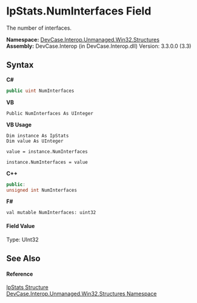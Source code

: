 # IpStats.NumInterfaces Field
 

The number of interfaces.

**Namespace:**&nbsp;<a href="N_DevCase_Interop_Unmanaged_Win32_Structures">DevCase.Interop.Unmanaged.Win32.Structures</a><br />**Assembly:**&nbsp;DevCase.Interop (in DevCase.Interop.dll) Version: 3.3.0.0 (3.3)

## Syntax

**C#**<br />
``` C#
public uint NumInterfaces
```

**VB**<br />
``` VB
Public NumInterfaces As UInteger
```

**VB Usage**<br />
``` VB Usage
Dim instance As IpStats
Dim value As UInteger

value = instance.NumInterfaces

instance.NumInterfaces = value
```

**C++**<br />
``` C++
public:
unsigned int NumInterfaces
```

**F#**<br />
``` F#
val mutable NumInterfaces: uint32
```


#### Field Value
Type: UInt32

## See Also


#### Reference
<a href="T_DevCase_Interop_Unmanaged_Win32_Structures_IpStats">IpStats Structure</a><br /><a href="N_DevCase_Interop_Unmanaged_Win32_Structures">DevCase.Interop.Unmanaged.Win32.Structures Namespace</a><br />